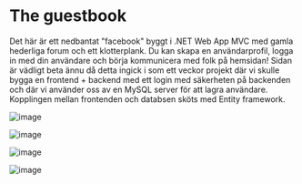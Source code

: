 # The guestbook
Det här är ett nedbantat "facebook" byggt i .NET Web App MVC med gamla hederliga forum och ett klotterplank.
Du kan skapa en användarprofil, logga in med din användare och börja kommunicera med folk på hemsidan!
Sidan är vädligt beta ännu då detta ingick i som ett veckor projekt där vi skulle bygga en frontend +  backend med ett login med säkerheten på backenden och där vi använder oss av en MySQL server för att lagra användare. Kopplingen mellan frontenden och databsen sköts med Entity framework.

![image](https://user-images.githubusercontent.com/39192814/135079364-37b1753f-62d4-4c16-aaaf-0900e7a0c75a.png)

![image](https://user-images.githubusercontent.com/39192814/135079417-4e4248a2-000f-491e-b264-df3ad773c2b7.png)

![image](https://user-images.githubusercontent.com/39192814/135079441-76ad4f9c-8f7d-4fde-9ea8-4da785a9249c.png)

![image](https://user-images.githubusercontent.com/39192814/135080013-2974686b-480d-477e-9c97-4b45d802dee1.png)
